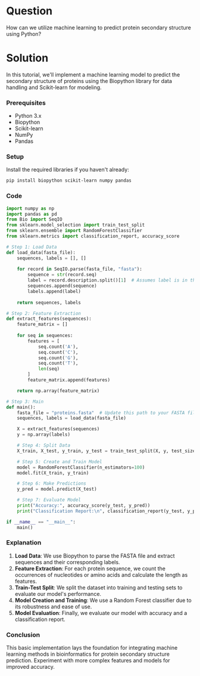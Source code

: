 # Question
How can we utilize machine learning to predict protein secondary structure using Python?

# Solution

In this tutorial, we'll implement a machine learning model to predict the secondary structure of proteins using the Biopython library for data handling and Scikit-learn for modeling.

### Prerequisites
- Python 3.x
- Biopython
- Scikit-learn
- NumPy
- Pandas

### Setup
Install the required libraries if you haven't already:

```bash
pip install biopython scikit-learn numpy pandas
```

### Code

```python
import numpy as np
import pandas as pd
from Bio import SeqIO
from sklearn.model_selection import train_test_split
from sklearn.ensemble import RandomForestClassifier
from sklearn.metrics import classification_report, accuracy_score

# Step 1: Load Data
def load_data(fasta_file):
    sequences, labels = [], []
    
    for record in SeqIO.parse(fasta_file, "fasta"):
        sequence = str(record.seq)
        label = record.description.split()[1]  # Assumes label is in the description
        sequences.append(sequence)
        labels.append(label)
    
    return sequences, labels

# Step 2: Feature Extraction
def extract_features(sequences):
    feature_matrix = []
    
    for seq in sequences:
        features = [
            seq.count('A'), 
            seq.count('C'), 
            seq.count('G'), 
            seq.count('T'), 
            len(seq)
        ]
        feature_matrix.append(features)

    return np.array(feature_matrix)

# Step 3: Main
def main():
    fasta_file = "proteins.fasta"  # Update this path to your FASTA file
    sequences, labels = load_data(fasta_file)

    X = extract_features(sequences)
    y = np.array(labels)

    # Step 4: Split Data
    X_train, X_test, y_train, y_test = train_test_split(X, y, test_size=0.2, random_state=42)

    # Step 5: Create and Train Model
    model = RandomForestClassifier(n_estimators=100)
    model.fit(X_train, y_train)

    # Step 6: Make Predictions
    y_pred = model.predict(X_test)

    # Step 7: Evaluate Model
    print("Accuracy:", accuracy_score(y_test, y_pred))
    print("Classification Report:\n", classification_report(y_test, y_pred))

if __name__ == "__main__":
    main()
```

### Explanation
1. **Load Data**: We use Biopython to parse the FASTA file and extract sequences and their corresponding labels.
2. **Feature Extraction**: For each protein sequence, we count the occurrences of nucleotides or amino acids and calculate the length as features.
3. **Train-Test Split**: We split the dataset into training and testing sets to evaluate our model's performance.
4. **Model Creation and Training**: We use a Random Forest classifier due to its robustness and ease of use.
5. **Model Evaluation**: Finally, we evaluate our model with accuracy and a classification report.

### Conclusion
This basic implementation lays the foundation for integrating machine learning methods in bioinformatics for protein secondary structure prediction. Experiment with more complex features and models for improved accuracy.